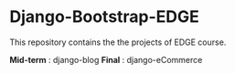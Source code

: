 # Django-Bootstrap-EDGE
This repository contains the the projects of EDGE course.

**Mid-term** : django-blog
**Final** : django-eCommerce
